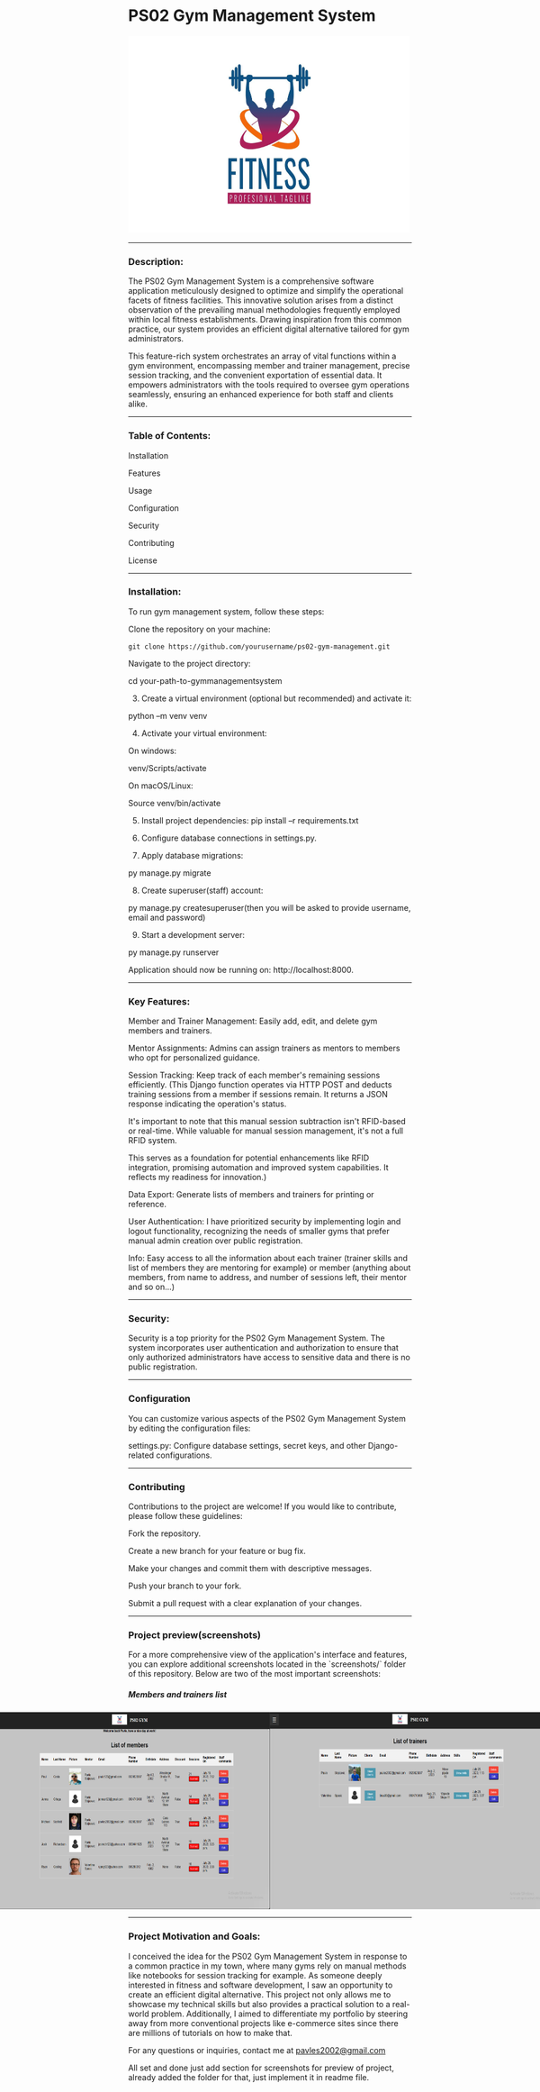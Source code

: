 <h1>PS02 Gym Management System</h1>

<img src="static/gym/img/logo.jpg" width=500 height=350>
 
 ---

<h3>Description:</h3> 

 

The PS02 Gym Management System is a comprehensive software application meticulously designed to optimize and simplify the operational facets of fitness facilities. This innovative solution arises from a distinct observation of the prevailing manual methodologies frequently employed within local fitness establishments. Drawing inspiration from this common practice, our system provides an efficient digital alternative tailored for gym administrators. 

This feature-rich system orchestrates an array of vital functions within a gym environment, encompassing member and trainer management, precise session tracking, and the convenient exportation of essential data. It empowers administrators with the tools required to oversee gym operations seamlessly, ensuring an enhanced experience for both staff and clients alike. 

 

 ---

<h3>Table of Contents:</h3> 

 

Installation 

Features 

Usage 

Configuration 

Security 

Contributing 

License 


 

 

 ---

<h3>Installation:</h3> 

 

To run gym management system, follow these steps: 

 

Clone the repository on your machine: 

 
	git clone https://github.com/yourusername/ps02-gym-management.git 

 

Navigate to the project directory: 

cd your-path-to-gymmanagementsystem 

 

3. Create a virtual environment (optional but recommended) and activate it: 

python –m venv venv 

 

 

4. Activate your virtual environment: 

On windows: 

venv/Scripts/activate 

 

On macOS/Linux: 

Source venv/bin/activate 

 

5. Install project dependencies: 
	pip install –r requirements.txt 

 

6. Configure database connections in settings.py. 

 

7. Apply database migrations: 

py manage.py migrate 

 

8. Create superuser(staff) account: 

py manage.py createsuperuser(then you will be asked to provide 	username, email and password)  

9. Start a development server: 

py manage.py runserver 

 

Application should now be running on: http://localhost:8000. 

 

 
---
<h3>Key Features:</h3> 

Member and Trainer Management: Easily add, edit, and delete gym members and trainers. 

Mentor Assignments: Admins can assign trainers as mentors to members who opt for personalized guidance. 

Session Tracking: Keep track of each member's remaining sessions efficiently. (This Django function operates via HTTP POST and deducts training sessions from a member if sessions remain. It returns a JSON response indicating the operation's status. 

It's important to note that this manual session subtraction isn't RFID-based or real-time. While valuable for manual session management, it's not a full RFID system. 

This serves as a foundation for potential enhancements like RFID integration, promising automation and improved system capabilities. It reflects my readiness for innovation.) 

Data Export: Generate lists of members and trainers for printing or reference. 

User Authentication: I have prioritized security by implementing login and logout functionality, recognizing the needs of smaller gyms that prefer manual admin creation over public registration. 

Info: Easy access to all the information about each trainer (trainer skills and list of members they are mentoring for example) or member (anything about members, from name to address, and number of sessions left, their mentor and so on...) 

 
 
 
 

 
 ---

<h3>Security:</h3> 

 

Security is a top priority for the PS02 Gym Management System. The system incorporates user authentication and authorization to ensure that only authorized administrators have access to sensitive data and there is no public registration. 

 

 
 ---

<h3>Configuration</h3> 

You can customize various aspects of the PS02 Gym Management System by editing the configuration files: 

settings.py: Configure database settings, secret keys, and other Django-related configurations. 

 

  ---


<h3>Contributing</h3> 

Contributions to the project are welcome! If you would like to contribute, please follow these guidelines: 

Fork the repository. 

Create a new branch for your feature or bug fix. 

Make your changes and commit them with descriptive messages. 

Push your branch to your fork. 

Submit a pull request with a clear explanation of your changes. 

 
 ---
<h3>Project preview(screenshots)</h3>
For a more comprehensive view of the application's interface and features, you can explore additional screenshots located in the `screenshots/` folder of this repository.
Below are two of the most important screenshots:
<h5>Members and trainers list</h5>
<div style="display: flex; justify-content: center; align-items: center;">
  <img src="psgym screenshots/memberslist.png" width="500" height="350" />
  <img src="psgym screenshots/trainerslist.png" width="500" height="350" />
</div>



 
 ---

<h3>Project Motivation and Goals:</h3> 

I conceived the idea for the PS02 Gym Management System in response to a common practice in my town, where many gyms rely on manual methods like notebooks for session tracking for example. As someone deeply interested in fitness and software development, I saw an opportunity to create an efficient digital alternative. This project not only allows me to showcase my technical skills but also provides a practical solution to a real-world problem. Additionally, I aimed to differentiate my portfolio by steering away from more conventional projects like e-commerce sites since there are millions of tutorials on how to make that. 

 

 

For any questions or inquiries, contact me at pavles2002@gmail.com 

 

 

 

All set and done just add section for screenshots for preview of project, already added the folder for that, just implement it in readme file. 

